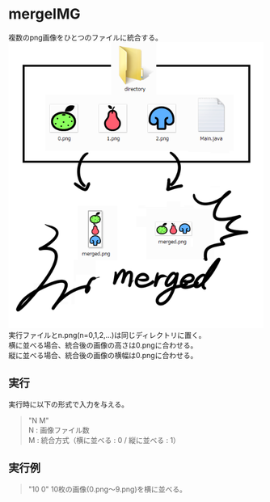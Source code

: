 ﻿# mergeIMG
複数のpng画像をひとつのファイルに統合する。
![タイトル画面](explain.png)  
実行ファイルとn.png(n=0,1,2,...)は同じディレクトリに置く。  
横に並べる場合、統合後の画像の高さは0.pngに合わせる。  
縦に並べる場合、統合後の画像の横幅は0.pngに合わせる。  

## 実行
実行時に以下の形式で入力を与える。  
>"N M"  
N : 画像ファイル数  
M : 統合方式（横に並べる : 0 / 縦に並べる : 1）

## 実行例
>"10 0"
10枚の画像(0.png～9.png)を横に並べる。